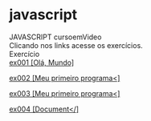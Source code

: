 # javascript
 JAVASCRIPT  cursoemVideo<br> 
 Clicando nos links acesse os exercícios.<br>
 Exercício<br>
 <a href="https://abraao2030.github.io/javascript/aula 04/ex001.html"  target="_blank" rel="external">ex001 [Olá, Mundo]</a><br>

<a href="https://abraao2030.github.io/javascript/aula 06/ex002.html"  target="_blank" rel="external">ex002 [Meu primeiro programa<]</a><br>

<a href="https://abraao2030.github.io/javascript/aula 06/ex003.html"  target="_blank" rel="external">ex003 [Meu primeiro programa<]</a><br>

<a href="https://abraao2030.github.io/javascript/aula 06/ex004.html"  target="_blank" rel="external">ex004 [Document</]</a><br>
